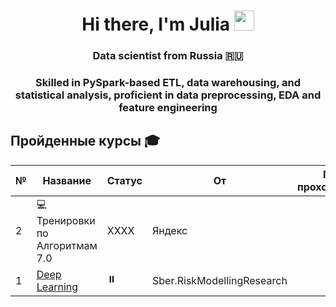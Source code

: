 <h1 align="center">Hi there, I'm Julia</a> 
<img src="https://github.com/blackcater/blackcater/raw/main/images/Hi.gif" height="32"/></h1>
<h3 align="center">Data scientist from Russia 🇷🇺</h3>
<h3 align="center">Skilled in PySpark-based ETL, data warehousing, and statistical analysis, proficient in data preprocessing, EDA and feature engineering</h3>

<h2>Пройденные курсы 🎓</h2>

<table>
  <thead>
    <tr>
      <th>№</th>
      <th>Название</th>
      <th>Статус</th>
      <th>От</th>
      <th>Год прохождения</th>
    </tr>
  </thead>
  <tbody>
    <tr>
      <td>2</td>
      <td>💻 Тренировки по Алгоритмам 7.0</td>
      <td>XXXX</td>
      <td>Яндекс</td>
      <td></td>
    </tr>
    <tr>
      <td>1</td>
      <td><a href="#">Deep Learning</a></td>
      <td>⏸️</td>
      <td>Sber.RiskModellingResearch</td>
      <td></td>
    </tr>
  </tbody>
</table>
